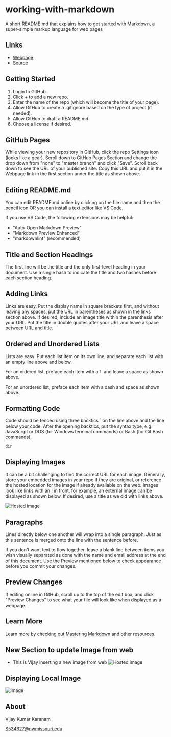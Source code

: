 # working-with-markdown
A short README.md that explains how to get started with Markdown, a super-simple markup language for web pages

## Links

- [Webpage](https://profcase.github.io/working-with-markdown/ "Working With Markdown Webpage")
- [Source](https://github.com/profcase/working-with-markdown "Working With Markdown Source")

## Getting Started

1. Login to GitHub.
1. Click + to add a new repo. 
1. Enter the name of the repo (which will become the title of your page). 
1. Allow GitHub to create a .gitignore based on the type of project (if needed). 
1. Allow GitHub to draft a README.md. 
1. Choose a license if desired. 

## GitHub Pages

While viewing your new repository in GitHub, click the repo Settings icon (looks like a gear). 
Scroll down to GitHub Pages Section and change the drop down from "none" to "master branch" and click "Save". 
Scroll back down to see the URL of your published site. Copy this URL and put it in the Webpage link in the first section under the title as shown above.

## Editing README.md

You can edit README.md online by clicking on the file name and then the pencil icon OR you can install a text editor like VS Code. 

If you use VS Code, the following extensions may be helpful:

- "Auto-Open Markdown Preview"
- "Markdown Preview Enhanced"
- "markdownlint" (recommended)

## Title and Section Headings

The first line will be the title and the only first-level heading in your document. 
Use a single hash to indicate the title and two hashes before each section heading. 

## Adding Links

Links are easy. Put the display name in square brackets first, and without leaving any spaces, put the URL in parentheses as shown in the links section above. 
If desired, include an image title within the parenthesis after your URL. 
Put the title in double quotes after your URL and leave a space between URL and title. 

## Ordered and Unordered Lists

Lists are easy. Put each list item on its own line, and separate each list with an empty line above and below. 

For an ordered list, preface each item with a 1. and leave a space as shown above. 

For an unordered list, preface each item with a dash and space as shown above.

## Formatting Code

Code should be fenced using three backtics ` on the line above and the line below your code. 
After the opening backtics, put the syntax type, e.g. JavaScript or DOS (for Windows terminal commands) or Bash (for Git Bash commands). 

```DOS
dir
```

## Displaying Images

It can be a bit challenging to find the correct URL for each image. 
Generally, store your embedded images in your repo if they are original, or reference the hosted location for the image if already available on the web. 
Images look like links with an ! in front, for example, an external image can be displayed as shown below. If desired, use a title as we did with links above.

![Hosted image](https://upload.wikimedia.org/wikipedia/commons/0/02/Lynx_kitten.jpg "Lynx Kitten")

## Paragraphs

Lines directly below one another will wrap into a single paragraph. 
Just as this sentence is merged onto the line with the sentence before.

If you don't want text to flow together, leave a blank line between items you wish visually separated as done with the name and email address at the end of this document. Use the Preview mentioned below to check appearance before you commit your changes. 

## Preview Changes

If editing online in GitHub, scroll up to the top of the edit box, and click "Preview Changes" to see what your file will look like when displayed as a webpage. 

## Learn More

Learn more by checking out [Mastering Markdown](https://guides.github.com/features/mastering-markdown/ "Mastering Markdown") and other resources. 


## New Section to update Image from web
* This is Vijay inserting a new image from web
![Hosted image](https://upload.wikimedia.org/wikipedia/commons/c/cb/Bee_on_Yellow_Flower.jpg)

## Displaying Local Image
![Image](working-with-markdown/mydesktop.PNG "image from my local system")

## About
Vijay Kumar Karanam

S534627@nwmissouri.edu


